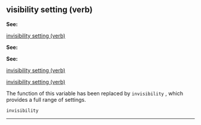 

 visibility setting (verb)
---------------------------




**See:** 


[invisibility setting (verb)](#/verb/set/invisibility) 



**See:** 

**See:**

[invisibility setting (verb)](#/verb/set/invisibility) 

[invisibility setting (verb)](#/verb/set/invisibility)

 The function of this variable has been replaced by
 `invisibility` 
 , which provides a full range of settings.



`invisibility`


---


